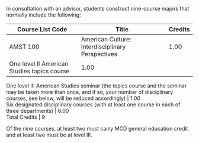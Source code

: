 In consultation with an advisor, students construct nine-course majors that
normally include the following:

Course List  Code  |  Title  |  Credits  
---|---|---  
AMST 100  |  American Culture: Interdisciplinary Perspectives  |  1.00  
One level II American Studies topics course  |  1.00  
One level III American Studies seminar (the topics course and the seminar may
be taken more than once, and if so, your number of disciplinary courses, see
below, will be reduced accordingly)  |  1.00  
Six designated disciplinary courses (with at least one course in each of three
departments)  |  6.00  
Total Credits  |  9  
  
Of the nine courses, at least two must carry MCD general education credit and
at least two must be at level III.

